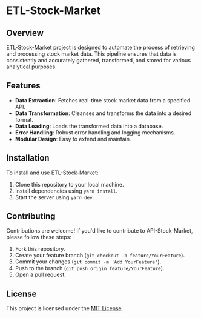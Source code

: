 # ETL-Stock-Market

## Overview

ETL-Stock-Market project is designed to automate the process of retrieving and processing stock market data. This pipeline ensures that data is consistently and accurately gathered, transformed, and stored for various analytical purposes.

## Features

- **Data Extraction**: Fetches real-time stock market data from a specified API.
- **Data Transformation**: Cleanses and transforms the data into a desired format.
- **Data Loading**: Loads the transformed data into a database.
- **Error Handling**: Robust error handling and logging mechanisms.
- **Modular Design**: Easy to extend and maintain.

## Installation

To install and use ETL-Stock-Market:

1. Clone this repository to your local machine.
2. Install dependencies using `yarn install`.
3. Start the server using `yarn dev`.

## Contributing

Contributions are welcome! If you'd like to contribute to API-Stock-Market, please follow these steps:

1. Fork this repository.
2. Create your feature branch (`git checkout -b feature/YourFeature`).
3. Commit your changes (`git commit -m 'Add YourFeature'`).
4. Push to the branch (`git push origin feature/YourFeature`).
5. Open a pull request.

## License

This project is licensed under the [MIT License](LICENSE).
